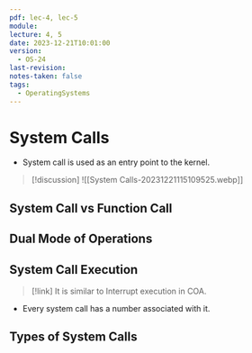 ```yaml
---
pdf: lec-4, lec-5
module: 
lecture: 4, 5
date: 2023-12-21T10:01:00
version:
  - OS-24
last-revision: 
notes-taken: false
tags:
  - OperatingSystems
---
```

# System Calls
- System call is used as an entry point to the kernel.

> [!discussion] 
> ![[System Calls-20231221115109525.webp]]
## System Call vs Function Call


## Dual Mode of Operations


## System Call Execution
> [!link] It is similar to Interrupt execution in COA.
- Every system call has a number associated with it.


## Types of System Calls




